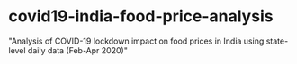 # covid19-india-food-price-analysis
"Analysis of COVID-19 lockdown impact on food prices in India using state-level daily data (Feb-Apr 2020)"
